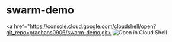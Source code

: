 # swarm-demo

<a  href="https://console.cloud.google.com/cloudshell/open?git_repo=pradhans0906/swarm-demo.git>
    <img alt="Open in Cloud Shell" src="http://gstatic.com/cloudssh/images/open-btn.png">
</a>
